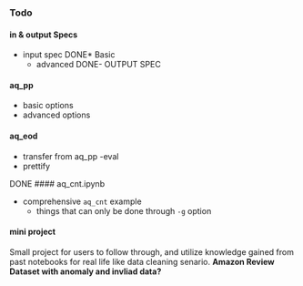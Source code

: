 ### Todo
#### in & output Specs
- input spec
	DONE* Basic
	* advanced
DONE- OUTPUT SPEC

#### aq_pp
- basic options
- advanced options 

#### aq_eod
- transfer from aq_pp -eval
- prettify

DONE #### aq_cnt.ipynb
- comprehensive `aq_cnt` example
	* things that can only be done through `-g` option


#### mini project
Small project for users to follow through, and utilize knowledge gained from past notebooks for real life like data cleaning senario.
**Amazon Review Dataset with anomaly and invliad data?**

